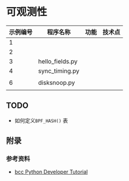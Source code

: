 # 可观测性

| 示例编号 | 程序名称        | 功能 | 技术点 |
| -------- | --------------- | ---- | ------ |
| 1        |                 |      |        |
| 2        |                 |      |        |
| 3        | hello_fields.py |      |        |
| 4        | sync_timing.py  |      |        |
|          |                 |      |        |
| 6        | disksnoop.py    |      |        |
|          |                 |      |        |







## TODO

* 如何定义`BPF_HASH()` 表



## 附录

### 参考资料

* [bcc Python Developer Tutorial](https://github.com/iovisor/bcc/blob/master/docs/tutorial_bcc_python_developer.md)